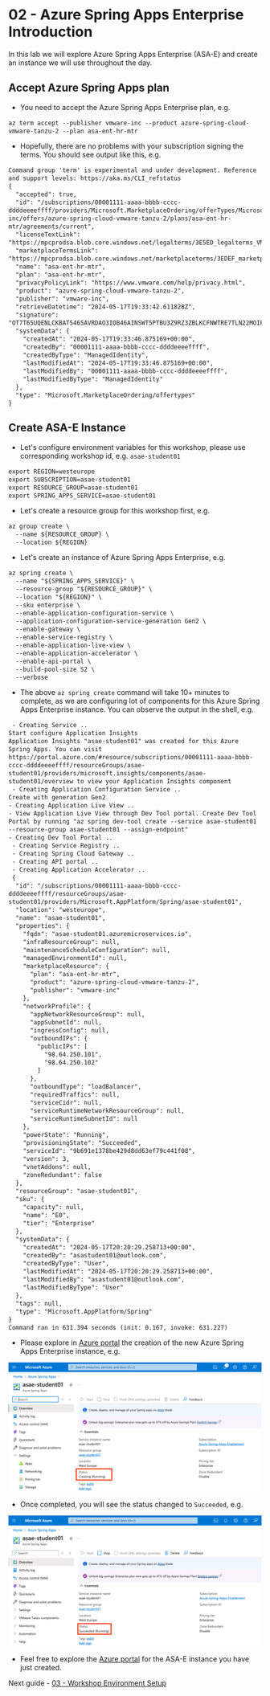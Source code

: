 # 02 - Azure Spring Apps Enterprise Introduction

In this lab we will explore Azure Spring Apps Enterprise (ASA-E) and create an instance we will use throughout the day.

## Accept Azure Spring Apps plan

* You need to accept the Azure Spring Apps Enterprise plan, e.g.

```shell
az term accept --publisher vmware-inc --product azure-spring-cloud-vmware-tanzu-2 --plan asa-ent-hr-mtr
```

* Hopefully, there are no problems with your subscription signing the terms. You should see output like this, e.g.

```text
Command group 'term' is experimental and under development. Reference and support levels: https://aka.ms/CLI_refstatus
{
  "accepted": true,
  "id": "/subscriptions/00001111-aaaa-bbbb-cccc-ddddeeeeffff/providers/Microsoft.MarketplaceOrdering/offerTypes/Microsoft.MarketplaceOrdering/offertypes/publishers/vmware-inc/offers/azure-spring-cloud-vmware-tanzu-2/plans/asa-ent-hr-mtr/agreements/current",
  "licenseTextLink": "https://mpcprodsa.blob.core.windows.net/legalterms/3E5ED_legalterms_VMWARE%253a2DINC%253a24AZURE%253a2DSPRING%253a2DCLOUD%253a2DVMWARE%253a2DTANZU%253a2D2%253a24ASA%253a2DENT%253a2DHR%253a2DMTR%253a24TO3RAC3XZSHSDTP65CFZW6IPPAHH7AK67FSWSYMURETXWPUSCAVD4OLQYHA6YD5CWK4S4UAJE7VXIOTVYYJ7EJA67IXPJPVHUB2B7DY.txt",
  "marketplaceTermsLink": "https://mpcprodsa.blob.core.windows.net/marketplaceterms/3EDEF_marketplaceterms_SAAS%253a245XNIYDD23KXQBTPZZUVTDJNYHJZ5Y76OXRLYJ2DHP67BFUMFY42RHUG62CKSGJIAUTE2UN6MIODUJ4JBTOMEQBMWQM4VD2QGXBRTTUY.txt",
  "name": "asa-ent-hr-mtr",
  "plan": "asa-ent-hr-mtr",
  "privacyPolicyLink": "https://www.vmware.com/help/privacy.html",
  "product": "azure-spring-cloud-vmware-tanzu-2",
  "publisher": "vmware-inc",
  "retrieveDatetime": "2024-05-17T19:33:42.611828Z",
  "signature": "OT7T65UQENLCKBAT5465AVRDAO3IOB46AINSWT5PTBU3Z9RZ3ZBLKCFNWTRE7TLN22MOIFYR7DXOQ466D6DR4OC3NXZ56GQ4HZ4HPDY",
  "systemData": {
    "createdAt": "2024-05-17T19:33:46.875169+00:00",
    "createdBy": "00001111-aaaa-bbbb-cccc-ddddeeeeffff",
    "createdByType": "ManagedIdentity",
    "lastModifiedAt": "2024-05-17T19:33:46.875169+00:00",
    "lastModifiedBy": "00001111-aaaa-bbbb-cccc-ddddeeeeffff",
    "lastModifiedByType": "ManagedIdentity"
  },
  "type": "Microsoft.MarketplaceOrdering/offertypes"
}
```

## Create ASA-E Instance

* Let's configure environment variables for this workshop, please use corresponding workshop id, e.g. `asae-student01`

```shell
export REGION=westeurope
export SUBSCRIPTION=asae-student01
export RESOURCE_GROUP=asae-student01
export SPRING_APPS_SERVICE=asae-student01
```

* Let's create a resource group for this workshop first, e.g.

```shell
az group create \
  --name ${RESOURCE_GROUP} \
  --location ${REGION}
```

* Let's create an instance of Azure Spring Apps Enterprise, e.g.

```shell
az spring create \
  --name "${SPRING_APPS_SERVICE}" \
  --resource-group "${RESOURCE_GROUP}" \
  --location "${REGION}" \
  --sku enterprise \
  --enable-application-configuration-service \
  --application-configuration-service-generation Gen2 \
  --enable-gateway \
  --enable-service-registry \
  --enable-application-live-view \
  --enable-application-accelerator \
  --enable-api-portal \
  --build-pool-size S2 \
  --verbose
```

* The above `az spring create` command will take 10+ minutes to complete, as we are configuring lot of components for this Azure Spring Apps Enterprise instance. You can observe the output in the shell, e.g.

```text
 - Creating Service ..
Start configure Application Insights
Application Insights "asae-student01" was created for this Azure Spring Apps. You can visit https://portal.azure.com/#resource/subscriptions/00001111-aaaa-bbbb-cccc-ddddeeeeffff/resourceGroups/asae-student01/providers/microsoft.insights/components/asae-student01/overview to view your Application Insights component
 - Creating Application Configuration Service ..
Create with generation Gen2
- Creating Application Live View ..
- View Application Live View through Dev Tool portal. Create Dev Tool Portal by running "az spring dev-tool create --service asae-student01 --resource-group asae-student01 --assign-endpoint"
- Creating Dev Tool Portal ..
 - Creating Service Registry ..
 - Creating Spring Cloud Gateway ..
 - Creating API portal ..
 - Creating Application Accelerator ..
 {
  "id": "/subscriptions/00001111-aaaa-bbbb-cccc-ddddeeeeffff/resourceGroups/asae-student01/providers/Microsoft.AppPlatform/Spring/asae-student01",
  "location": "westeurope",
  "name": "asae-student01",
  "properties": {
    "fqdn": "asae-student01.azuremicroservices.io",
    "infraResourceGroup": null,
    "maintenanceScheduleConfiguration": null,
    "managedEnvironmentId": null,
    "marketplaceResource": {
      "plan": "asa-ent-hr-mtr",
      "product": "azure-spring-cloud-vmware-tanzu-2",
      "publisher": "vmware-inc"
    },
    "networkProfile": {
      "appNetworkResourceGroup": null,
      "appSubnetId": null,
      "ingressConfig": null,
      "outboundIPs": {
        "publicIPs": [
          "98.64.250.101",
          "98.64.250.102"
        ]
      },
      "outboundType": "loadBalancer",
      "requiredTraffics": null,
      "serviceCidr": null,
      "serviceRuntimeNetworkResourceGroup": null,
      "serviceRuntimeSubnetId": null
    },
    "powerState": "Running",
    "provisioningState": "Succeeded",
    "serviceId": "9b691e1378be429d8dd63ef79c441f08",
    "version": 3,
    "vnetAddons": null,
    "zoneRedundant": false
  },
  "resourceGroup": "asae-student01",
  "sku": {
    "capacity": null,
    "name": "E0",
    "tier": "Enterprise"
  },
  "systemData": {
    "createdAt": "2024-05-17T20:20:29.258713+00:00",
    "createdBy": "asastudent01@outlook.com",
    "createdByType": "User",
    "lastModifiedAt": "2024-05-17T20:20:29.258713+00:00",
    "lastModifiedBy": "asastudent01@outlook.com",
    "lastModifiedByType": "User"
  },
  "tags": null,
  "type": "Microsoft.AppPlatform/Spring"
}
Command ran in 631.394 seconds (init: 0.167, invoke: 631.227)
```

* Please explore in [Azure portal](https://portal.azure.com) the creation of the new Azure Spring Apps Enterprise instance, e.g.

![Creating ASAE instance as seen in Azure Portal](./images/azure-spring-apps-enterprise-instance-01.png)

* Once completed, you will see the status changed to `Succeeded`, e.g.

![Completed ASAE instance creation as seen in Azure portal](./images/azure-spring-apps-enterprise-instance-02.png)

* Feel free to explore the [Azure portal](https://portal.azure.com) for the ASA-E instance you have just created.

Next guide - [03 - Workshop Environment Setup](../03-setup-workshop-environment/README.md)